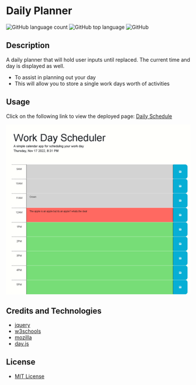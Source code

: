 # Daily Planner

![GitHub language count](https://img.shields.io/github/languages/count/tooboi/Daily-Planner?color=%2306aed5)
![GitHub top language](https://img.shields.io/github/languages/top/tooboi/Daily-Planner?color=%2306aed5&logo=HTML5&logoColor=%2306aed5)
![GitHub](https://img.shields.io/github/license/tooboi/daily-planner?color=%2306aed5)

## Description

A daily planner that will hold user inputs until replaced. The current time and day is displayed as well.

- To assist in planning out your day
- This will allow you to store a single work days worth of activities

## Usage

Click on the following link to view the deployed page: [Daily Schedule](https://tooboi.github.io/Daily-Planner/)

![Example Page](./Assets/images/Ex.png)

## Credits and Technologies

- [jquery](https://jquery.com/)
- [w3schools](https://www.w3schools.com/)
- [mozilla](https://developer.mozilla.org/en-US/)
- [day.js](https://day.js.org/)

## License

- [MIT License](./LICENSE)
